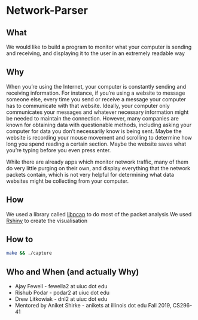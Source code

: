 # Network-Parser

## What
We would like to build a program to monitor what your computer is sending and receiving, and displaying it to the user in an extremely readable way

## Why
When you’re using the Internet, your computer is constantly sending and receiving information. For instance, if you’re using a website to message someone else, every time you send or receive a message your computer has to communicate with that website. Ideally, your computer only communicates your messages and whatever necessary information might be needed to maintain the connection. However, many companies are known for obtaining data with questionable methods, including asking your computer for data you don’t necessarily know is being sent. Maybe the website is recording your mouse movement and scrolling to determine how long you spend reading a certain section. Maybe the website saves what you’re typing before you even press enter. 


While there are already apps which monitor network traffic, many of them do very little purging on their own, and display everything that the network packets contain, which is not very helpful for determining what data websites might be collecting from your computer. 

## How
We used a library called [libpcap](https://github.com/the-tcpdump-group/libpcap) to do most of the packet analysis
We used [Rshiny](https://shiny.rstudio.com/) to create the visualisation

## How to
```bash
make && ./capture
```

## Who and When (and actually Why)
* Ajay Fewell - fewella2 at uiuc dot edu
* Rishub Podar - podar2 at uiuc dot edu
* Drew Litkowiak - dnl2 at uiuc dot edu
* Mentored by Aniket Shirke - anikets at illinois dot edu
Fall 2019, CS296-41